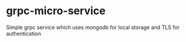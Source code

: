 # grpc-micro-service
Simple grpc service which uses mongodb for local storage and TLS for authentication
